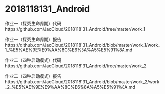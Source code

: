 # 2018118131_Android

作业一（探究生命周期）代码https://github.com/JacCloud/2018118131_Android/tree/master/work_1

作业一（探究生命周期）报告https://github.com/JacCloud/2018118131_Android/blob/master/work_1/work_1_%E5%AE%9E%E9%AA%8C%E6%8A%A5%E5%91%8A.md



作业二（四种启动模式）代码https://github.com/JacCloud/2018118131_Android/tree/master/work_2

作业二（四种启动模式）报告https://github.com/JacCloud/2018118131_Android/blob/master/work_2/work_2_%E5%AE%9E%E9%AA%8C%E6%8A%A5%E5%91%8A.md